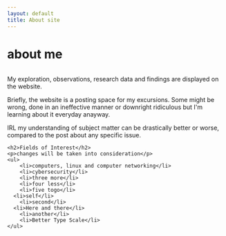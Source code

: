 ```yaml
---
layout: default
title: About site
---
```


<div class="post">
	<h1 class="pageTitle">about me</h1>
	<img src="{{ '/assets/img/touring.jpg' }}" alt="">
	<p class="intro">My exploration, observations, research data and findings are displayed on the website.</p>
	<p>Briefly, the website is a posting space for my excursions. Some might be wrong, done in an ineffective manner or downright ridiculous but I'm learning about it everyday anayway.</p>
	<p>IRL my understanding of subject matter can be drastically better or worse, compared to the post about any specific issue.</p>
	
	<h2>Fields of Interest</h2>
	<p>changes will be taken into consideration</p>
	<ul>
		<li>computers, linux and computer networking</li>
  		<li>cybersecurity</li>
  		<li>three more</li>
  		<li>four less</li>
  		<li>five togo</li>
      <li>self</li>
  		<li>second</li>
      <li>Here and there</li>
  		<li>another</li>
  		<li>Better Type Scale</li>
  	</ul>
</div>
